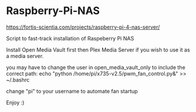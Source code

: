 # Raspberry-Pi-NAS

https://fortis-scientia.com/projects/raspberry-pi-4-nas-server/

Script to fast-track installation of Raspeberry Pi NAS

Install Open Media Vault first then Plex Media Server if you wish to use it as a media server. 

you may have to change the user in open_media_vault_only to include the correct path:
echo "python /home/pi/x735-v2.5/pwm_fan_control.py&" >> ~/.bashrc

change "pi" to your username to automate fan startup

Enjoy :)
